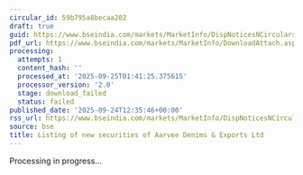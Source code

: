 ```yaml
---
circular_id: 59b795a8becaa202
draft: true
guid: https://www.bseindia.com/markets/MarketInfo/DispNoticesNCirculars.aspx?Noticeid={B69AEECA-5839-4D69-90E9-99AAE01796D8}&noticeno=20250924-37&dt=09/24/2025&icount=37&totcount=75&flag=0
pdf_url: https://www.bseindia.com/markets/MarketInfo/DownloadAttach.aspx?id=20250924-37&attachedId=
processing:
  attempts: 1
  content_hash: ''
  processed_at: '2025-09-25T01:41:25.375615'
  processor_version: '2.0'
  stage: download_failed
  status: failed
published_date: '2025-09-24T12:35:46+00:00'
rss_url: https://www.bseindia.com/markets/MarketInfo/DispNoticesNCirculars.aspx?Noticeid={B69AEECA-5839-4D69-90E9-99AAE01796D8}&noticeno=20250924-37&dt=09/24/2025&icount=37&totcount=75&flag=0
source: bse
title: Listing of new securities of Aarvee Denims & Exports Ltd
---
```


Processing in progress...